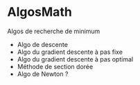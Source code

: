 # AlgosMath
Algos de recherche de minimum
* Algo de descente
* Algo du gradient descente à pas fixe
* Algo du gradient descente à pas optimal
* Méthode de section dorée
* Algo de Newton ?